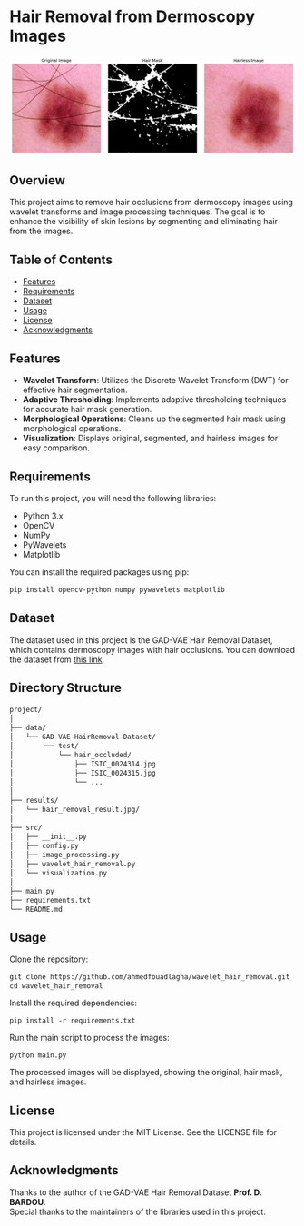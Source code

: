 # Hair Removal from Dermoscopy Images
![hair_removal_result.png](results%2Fhair_removal_result.jpg)
## Overview

This project aims to remove hair occlusions from dermoscopy images using wavelet transforms and image processing techniques. The goal is to enhance the visibility of skin lesions by segmenting and eliminating hair from the images.

## Table of Contents

- [Features](#features)
- [Requirements](#requirements)
- [Dataset](#dataset)
- [Usage](#usage)
- [License](#license)
- [Acknowledgments](#acknowledgments)

## Features

- **Wavelet Transform**: Utilizes the Discrete Wavelet Transform (DWT) for effective hair segmentation.
- **Adaptive Thresholding**: Implements adaptive thresholding techniques for accurate hair mask generation.
- **Morphological Operations**: Cleans up the segmented hair mask using morphological operations.
- **Visualization**: Displays original, segmented, and hairless images for easy comparison.

## Requirements

To run this project, you will need the following libraries:

- Python 3.x
- OpenCV
- NumPy
- PyWavelets
- Matplotlib

You can install the required packages using pip:

```bash
pip install opencv-python numpy pywavelets matplotlib
```
## Dataset
The dataset used in this project is the GAD-VAE Hair Removal Dataset, which contains dermoscopy 
images with hair occlusions. You can download the dataset from [this link](https://www.kaggle.com/datasets/bardoudalal/gad-vae-hairremovaldataset).

## Directory Structure
```
project/
│
├── data/
│   └── GAD-VAE-HairRemoval-Dataset/
│       └── test/
│           └── hair_occluded/
│               ├── ISIC_0024314.jpg
│               ├── ISIC_0024315.jpg
│               └── ...
│
├── results/
│   └── hair_removal_result.jpg/
│
├── src/
│   ├── __init__.py
│   ├── config.py
│   ├── image_processing.py
│   ├── wavelet_hair_removal.py
│   └── visualization.py
│
├── main.py
├── requirements.txt
└── README.md
```

## Usage
Clone the repository:
```
git clone https://github.com/ahmedfouadlagha/wavelet_hair_removal.git
cd wavelet_hair_removal
```
Install the required dependencies:

```bsh
pip install -r requirements.txt
```
Run the main script to process the images:

```bsh
python main.py
```

The processed images will be displayed, showing the original, hair mask, and hairless images.

## License
This project is licensed under the MIT License. See the LICENSE file for details.

## Acknowledgments
Thanks to the author of the GAD-VAE Hair Removal Dataset **Prof. D. BARDOU**.<br>
Special thanks to the maintainers of the libraries used in this project.
